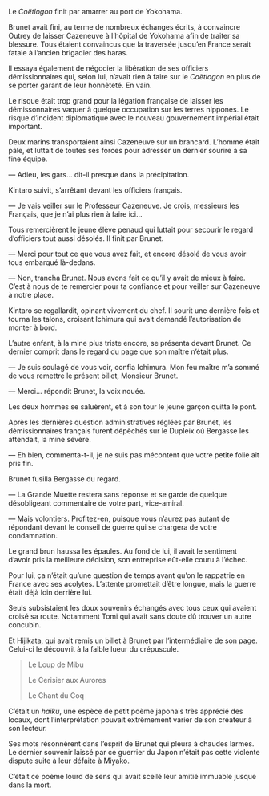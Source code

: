 Le *Coëtlogon* finit par amarrer au port de Yokohama.

Brunet avait fini, au terme de nombreux échanges écrits, à convaincre Outrey de
laisser Cazeneuve à l’hôpital de Yokohama afin de traiter sa blessure. Tous
étaient convaincus que la traversée jusqu’en France serait fatale à l’ancien
brigadier des haras.

Il essaya également de négocier la libération de ses officiers démissionnaires
qui, selon lui, n’avait rien à faire sur le *Coëtlogon* en plus de se porter
garant de leur honnêteté. En vain.

Le risque était trop grand pour la légation française de laisser les
démissonnaires vaquer à quelque occupation sur les terres nippones. Le risque
d’incident diplomatique avec le nouveau gouvernement impérial était important.

Deux marins transportaient ainsi Cazeneuve sur un brancard. L’homme était pâle,
et luttait de toutes ses forces pour adresser un dernier sourire à sa fine
équipe.

— Adieu, les gars… dit-il presque dans la précipitation.

Kintaro suivit, s’arrêtant devant les officiers français.

— Je vais veiller sur le Professeur Cazeneuve. Je crois, messieurs les
Français, que je n’ai plus rien à faire ici…

Tous remercièrent le jeune élève penaud qui luttait pour secourir le regard
d’officiers tout aussi désolés. Il finit par Brunet.

— Merci pour tout ce que vous avez fait, et encore désolé de vous avoir tous
embarqué là-dedans.

— Non, trancha Brunet. Nous avons fait ce qu’il y avait de mieux à faire. C’est
à nous de te remercier pour ta confiance et pour veiller sur Cazeneuve à notre
place.

Kintaro se regallardit, opinant vivement du chef. Il sourit une dernière fois
et tourna les talons, croisant Ichimura qui avait demandé l’autorisation de
monter à bord.

L’autre enfant, à la mine plus triste encore, se présenta devant Brunet. Ce
dernier comprit dans le regard du page que son maître n’était plus.

— Je suis soulagé de vous voir, confia Ichimura. Mon feu maître m’a sommé de
vous remettre le présent billet, Monsieur Brunet.

— Merci… répondit Brunet, la voix nouée.

Les deux hommes se saluèrent, et à son tour le jeune garçon quitta le pont.

Après les dernières question administratives réglées par Brunet, les
démissionnaires français furent dépêchés sur le Dupleix où Bergasse les
attendait, la mine sévère.

— Eh bien, commenta-t-il, je ne suis pas mécontent que votre petite folie ait
pris fin.

Brunet fusilla Bergasse du regard.

— La Grande Muette restera sans réponse et se garde de quelque désobligeant
commentaire de votre part, vice-amiral.

— Mais volontiers. Profitez-en, puisque vous n’aurez pas autant de répondant
devant le conseil de guerre qui se chargera de votre condamnation.

Le grand brun haussa les épaules. Au fond de lui, il avait le sentiment d’avoir
pris la meilleure décision, son entreprise eût-elle couru à l’échec.

Pour lui, ça n’était qu’une question de temps avant qu’on le rappatrie en
France avec ses acolytes. L’attente promettait d’être longue, mais la guerre
était déjà loin derrière lui.

Seuls subsistaient les doux souvenirs échangés avec tous ceux qui avaient
croisé sa route. Notamment Tomi qui avait sans doute dû trouver un autre
concubin.

Et Hijikata, qui avait remis un billet à Brunet par l’intermédiaire de son
page. Celui-ci le découvrit à la faible lueur du crépuscule.

> Le Loup de Mibu
>
> Le Cerisier aux Aurores
>
> Le Chant du Coq

C’était un *haiku*, une espèce de petit poème japonais très apprécié des
locaux, dont l’interprétation pouvait extrêmement varier de son créateur à
son lecteur.

Ses mots résonnèrent dans l’esprit de Brunet qui pleura à chaudes larmes. Le
dernier souvenir laissé par ce guerrier du Japon n’était pas cette violente
dispute suite à leur défaite à Miyako.

C’était ce poème lourd de sens qui avait scellé leur amitié immuable jusque
dans la mort.
